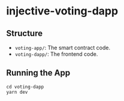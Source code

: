 # injective-voting-dapp

## Structure

- `voting-app/`: The smart contract code.
- `voting-dapp/`: The frontend code.

## Running the App

```
cd voting-dapp
yarn dev
````

